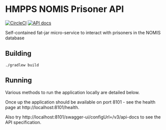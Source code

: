 # HMPPS NOMIS Prisoner API

[![CircleCI](https://circleci.com/gh/ministryofjustice/court-register/tree/main.svg?style=svg)](https://circleci.com/gh/ministryofjustice/hmpps-nomis-prisoner-api)
[![API docs](https://img.shields.io/badge/API_docs_-view-85EA2D.svg?logo=swagger)](https://https://nomis-prsner-dev.aks-dev-1.studio-hosting.service.justice.gov.uk/v3/api-docs/swagger-ui/index.html?configUrl=/v3/api-docs)

Self-contained fat-jar micro-service to interact with prisoners in the NOMIS database

## Building

```./gradlew build```

## Running

Various methods to run the application locally are detailed below.

Once up the application should be available on port 8101 - see the health page at http://localhost:8101/health.

Also try http://localhost:8101/swagger-ui/configUrl=/v3/api-docs to see the API specification.
